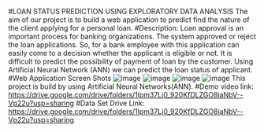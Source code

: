 #LOAN STATUS PREDICTION USING EXPLORATORY DATA ANALYSIS
The aim of our project is to build a web application to predict find the nature of the client applying for a personal loan.
#Description:
Loan approval is an important process for banking organizations. The system approved or reject the loan applications. So, for a bank employee with this application can easily come to a decision whether the applicant is eligible or not. It is difficult to predict the possibility of payment of loan by the customer. Using Artificial Neural Network (ANN) we can predict the loan status of applicant.
#Web Application Screen Shots
![image](https://user-images.githubusercontent.com/83204255/127532761-ad9b4e7b-425a-4616-baf9-c3ab82f508db.png)
![image](https://user-images.githubusercontent.com/83204255/127532787-42dc2c42-8a92-4e6b-9439-b80450a5bf7e.png)
![image](https://user-images.githubusercontent.com/83204255/127532813-a7d29242-f41c-405b-9a70-5cca0e41430f.png)
![image](https://user-images.githubusercontent.com/83204255/127532839-3f9f3d28-3710-4aa4-b487-eaa1b4bc1f12.png)
This project is build by using Artificial Neural Networks(ANN).
#Demo video link:
https://drive.google.com/drive/folders/1lpm37Lj0_920KfDLZGO8iaNbV--Vp22u?usp=sharing
#Data Set Drive Link:
https://drive.google.com/drive/folders/1lpm37Lj0_920KfDLZGO8iaNbV--Vp22u?usp=sharing
